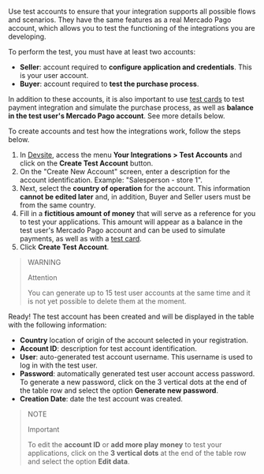 Use test accounts to ensure that your integration supports all possible flows and scenarios. They have the same features as a real Mercado Pago account, which allows you to test the functioning of the integrations you are developing.

To perform the test, you must have at least two accounts:

* **Seller**: account required to **configure application and credentials**. This is your user account.
* **Buyer**: account required to **test the purchase process**.

In addition to these accounts, it is also important to use [test cards](/developers/en/guides/additional-content/testing/test-cards) to test payment integration and simulate the purchase process, as well as **balance in the test user's Mercado Pago account**. See more details below.

To create accounts and test how the integrations work, follow the steps below.

1. In [Devsite](/developers/en/docs), access the menu **Your Integrations > Test Accounts** and click on the **Create Test Account** button.
2. On the "Create New Account" screen, enter a description for the account identification. Example: "Salesperson - store 1".
3. Next, select the **country of operation** for the account. This information **cannot be edited later** and, in addition, Buyer and Seller users must be from the same country.
4. Fill in a **fictitious amount of money** that will serve as a reference for you to test your applications. This amount will appear as a balance in the test user's Mercado Pago account and can be used to simulate payments, as well as with a [test card](/developers/en/guides/additional-content/testing/test-cards).
5. Click **Create Test Account**.

> WARNING
>
> Attention
>
> You can generate up to 15 test user accounts at the same time and it is not yet possible to delete them at the moment.

Ready! The test account has been created and will be displayed in the table with the following information:

* **Country** location of origin of the account selected in your registration.
* **Account ID**: description for test account identification.
* **User**: auto-generated test account username. This username is used to log in with the test user.
* **Password**: automatically generated test user account access password. To generate a new password, click on the 3 vertical dots at the end of the table row and select the option **Generate new password**.
* **Creation Date**: date the test account was created.

> NOTE
>
> Important
>
> To edit the **account ID** or **add more play money** to test your applications, click on the **3 vertical dots** at the end of the table row and select the option **Edit data**. 